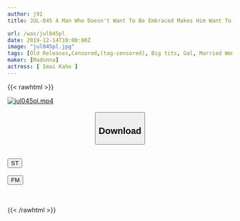 ```yaml
---
author: j91
title: JUL-045 A Man Who Doesn't Want To Be Embraced Makes Him Want To Die ... Natsuho Imai

url: /was/jul045pl
date: 2019-12-14T10:00:00Z
image: "jul045pl.jpg"
tags: [Old Releases,Censored,(tag-censored), Big tits, Gal, Married Woman, Mature Woman ]
maker: [Madonna]
actress: [ Imai Kaho ]
---
```



{{< rawhtml >}}

<div class="video" data-videoid="4w2yyokxrpcZ8d">
    <a href="javascript:;">
        <img src="/was/jul045pl/jul045pl.jpg" width="WIDTH" height="HEIGHT" alt="jul045pl.mp4" loading="lazy">
    </a>
</div>

<script type="text/javascript" src="https://j91.asia/asset/on-demand-st.js"></script>

<br>
  <link rel="stylesheet" href="https://j91.asia/asset/bs5.css">
  
  <center>
  <button class="btn btn-primary" type="button" data-bs-toggle="collapse" data-bs-target=".multi-collapse" aria-expanded="false" aria-controls="multiCollapseExample1 multiCollapseExample2"><h2>Download</h2></button></center>
</p>
<div class="row">
  <div class="col">
    <div class="collapse multi-collapse" id="multiCollapseExample1">
      <div class="card card-body">
	      	      <br>
<div class="buttons">  
<a href="https://streamtape.to/v/4w2yyokxrpcZ8d" target="_blank"><button class="btn-hover color-3"><i class="fa fa-download"></i> ST</button></a></div>
    </div>
  </div>
</div>
  <div class="col">
    <div class="collapse multi-collapse" id="multiCollapseExample2">
      <div class="card card-body">
	      <br>
<div class="buttons">
    <a href="https://filemoon.sx/d/5cuomn2co79m" target="_blank"><button class="btn-hover color-8"><i class="fa fa-download"></i> FM</button></a></div>
<br><br>
      </div>
    </div>
  </div>
</div>

{{< /rawhtml >}}